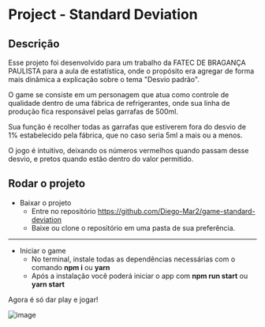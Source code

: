 # Project - Standard Deviation

## Descrição

Esse projeto foi desenvolvido para um trabalho da FATEC DE BRAGANÇA PAULISTA para a aula de estatística, onde o propósito era agregar de forma mais dinâmica a explicação sobre o tema "Desvio padrão".

O game se consiste em um personagem que atua como controle de qualidade dentro de uma fábrica de refrigerantes, onde sua linha de produção fica responsável pelas garrafas de 500ml.

Sua função é recolher todas as garrafas que estiverem fora do desvio de 1% estabelecido pela fábrica, que no caso seria 5ml a mais ou a menos.

O jogo é intuitivo, deixando os números vermelhos quando passam desse desvio, e pretos quando estão dentro do valor permitido.

## Rodar o projeto

- Baixar o projeto
  - Entre no repositório https://github.com/Diego-Mar2/game-standard-deviation
  - Baixe ou clone o repositório em uma pasta de sua preferência.
<hr>

- Iniciar o game
  - No terminal, instale todas as dependências necessárias com o comando **npm i** ou **yarn** 
  - Após a instalação você poderá iniciar o app com **npm run start** ou **yarn start** 

Agora é só dar play e jogar! 

![image](https://user-images.githubusercontent.com/90232418/196059531-72e658af-7c57-4188-9df2-9eccd2f0fb0b.png)
